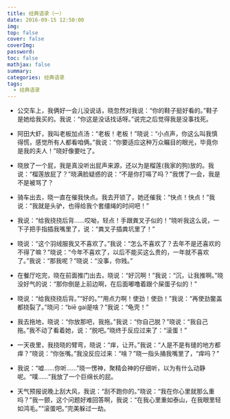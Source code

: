 ```yaml
---
title: 经典语录（一）
date: 2016-09-15 12:50:00
img: 
top: false
cover: false
coverImg: 
password: 
toc: false
mathjax: false
summary: 
categories: 经典语录
tags:
  - 经典语录
---
```


- 公交车上，我俩好一会儿没说话，晓忽然对我说：“你的鞋子挺好看的。”鞋子是她给我买的。我说：“你这是没话找话呀。”说完之后觉得我是没事找死。

- 阿田大虾，我叫老板加点汤：“老板！老板！”晓说：“小点声，你这么叫我慎得慌，感觉所有人都看咱俩。”我说：“你要适应这种万众瞩目的眼光，毕竟你是我的夫人！”晓好像要吐了。

- 晓放了一个屁，我是真没听出屁声来源，还以为是榴莲(我家的狗)放的。我说：“榴莲放屁了？”晓满脸疑惑的说：“不是你打嗝了吗？”我愣了一会，我是不是被骂了？

- 骑车出去，晓一直在催我快点。我去开锁了，她还催我：“快点！快点！”我说：“我就是头驴，也得给我个套缰绳的时间吧！”

- 我说：“给我挠挠后背……哎呦，轻点！手跟粪叉子似的！”晓听我这么说，一下子把手指插我嘴里了，说：“粪叉子插粪坑里了！”

- 晓说：“这个羽绒服我又不喜欢了。”我说：“怎么不喜欢了？去年不是还喜欢的不得了嘛？”晓说：“今年不喜欢了，以后不能买这么贵的，一年就不喜欢了。”我说：“那我呢？”晓说：“没事，你贱。”

- 在餐厅吃完，晓在前面推门出去，晓说：“好沉啊！”我说：“沉，让我推啊。”晓没好气的说：“那你倒是上前边啊，在后面嘟噜着跟个屎蛋子似的！”

- 晓说：“给我挠挠后背。”“好的。”“用点力啊！使劲！使劲！”我说：“再使劲鳖盖都挠裂了。”晓问：“biē gaì是啥？”我说：“龟壳！”

- 我去拖地，晓说：“你放那吧，我拖。”我说：“你自己脱？”晓说：“我自己拖。”我不动了看着她，说：“脱吧。”晓终于反应过来了：“滚蛋！”

- 一天夜里，我挠晓的臂弯，晓说：“痒，让开。”我说：“人是不是有缝的地方都痒？”晓说：“你张嘴。”我没反应过来：“啥？”晓一指头捅我嘴里了，“痒吗？”

- 我说：“嘘……你听……”晓一愣神，聚精会神的仔细听，以为有什么动静呢。“噗……”我放了一个巨绵长的屁。

- 天气预报说晚上刮大风，我说：“刮不跑你的。”晓说：“我在你心里就那么重吗？”我一颤，这个问题好难回答啊，我说：“在我心里重如泰山，在我眼里轻如鸿毛。”“滚蛋吧。”完美躲过一劫。


